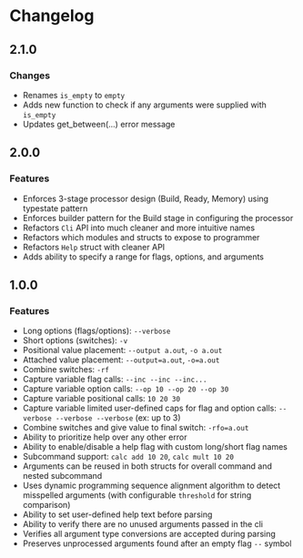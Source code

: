# Changelog

## 2.1.0

### Changes
- Renames `is_empty` to `empty`
- Adds new function to check if any arguments were supplied with `is_empty`
- Updates get_between(...) error message

## 2.0.0

### Features
- Enforces 3-stage processor design (Build, Ready, Memory) using typestate pattern
- Enforces builder pattern for the Build stage in configuring the processor
- Refactors `Cli` API into much cleaner and more intuitive names
- Refactors which modules and structs to expose to programmer
- Refactors `Help` struct with cleaner API
- Adds ability to specify a range for flags, options, and arguments

## 1.0.0

### Features 
- Long options (flags/options): `--verbose`
- Short options (switches): `-v`
- Positional value placement: `--output a.out`, `-o a.out`
- Attached value placement: `--output=a.out`, `-o=a.out`
- Combine switches: `-rf`
- Capture variable flag calls: `--inc --inc --inc...`
- Capture variable option calls: `--op 10 --op 20 --op 30`
- Capture variable positional calls: `10 20 30`
- Capture variable limited user-defined caps for flag and option calls: `--verbose --verbose --verbose` (ex: up to 3)
- Combine switches and give value to final switch: `-rfo=a.out`
- Ability to prioritize help over any other error
- Ability to enable/disable a help flag with custom long/short flag names
- Subcommand support: `calc add 10 20`, `calc mult 10 20`
- Arguments can be reused in both structs for overall command and nested subcommand
- Uses dynamic programming sequence alignment algorithm to detect misspelled arguments (with configurable `threshold` for string comparison)
- Ability to set user-defined help text before parsing
- Ability to verify there are no unused arguments passed in the cli
- Verifies all argument type conversions are accepted during parsing
- Preserves unprocessed arguments found after an empty flag `--` symbol